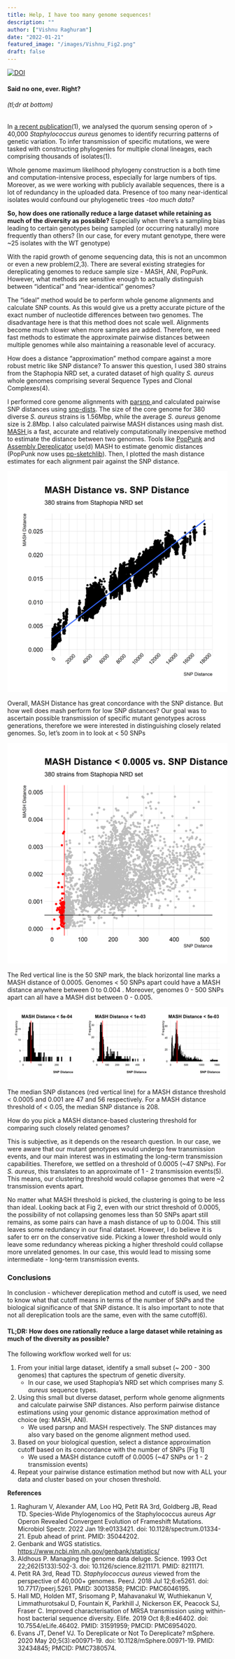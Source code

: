 ```yaml
---
title: Help, I have too many genome sequences! 
description: ""
author: ["Vishnu Raghuram"]
date: "2022-01-21"
featured_image: "/images/Vishnu_Fig2.png"
draft: false
---
```


[![DOI](https://zenodo.org/badge/DOI/10.5281/zenodo.7278310.svg)](https://doi.org/10.5281/zenodo.7278310)
 
#### Said no one, ever. Right? 

###### (tl;dr at bottom)

In [a recent publication](https://journals.asm.org/doi/10.1128/spectrum.01334-21)(1), we analysed the quorum sensing operon of > 40,000 _Staphylococcus aureus_ genomes to identify recurring patterns of genetic variation. To infer transmission of specific mutations, we were tasked with constructing phylogenies for multiple clonal lineages, each comprising thousands of isolates(1). 

Whole genome maximum likelihood phylogeny construction is a both time and computation-intensive process, especially for large numbers of tips. Moreover, as we were working with publicly available sequences, there is a lot of redundancy in the uploaded data. Presence of too many near-identical isolates would confound our phylogenetic trees -_too much data?_

**So, how does one rationally reduce a large dataset while retaining as much of the diversity as possible?** Especially when there’s a sampling bias leading to certain genotypes being sampled (or occurring naturally) more frequently than others? (In our case, for every mutant genotype, there were ~25 isolates with the WT genotype) 

With the rapid growth of genome sequencing data, this is not an uncommon or even a new problem(2,3). There are several existing strategies for dereplicating genomes to reduce sample size - MASH, ANI, PopPunk. However, what methods are sensitive enough to actually distinguish between “identical” and “near-identical” genomes? 

The “ideal” method would be to perform whole genome alignments and calculate SNP counts. As this would give us a pretty accurate picture of the exact number of nucleotide differences between two genomes. The disadvantage here is that this method does not scale well. Alignments become much slower when more samples are added. Therefore, we need fast methods to estimate the approximate pairwise distances between multiple genomes while also maintaining a reasonable level of accuracy. 

How does a  distance “approximation” method compare against a more robust metric like SNP distance? To answer this question, I used 380 strains from the Staphopia NRD set, a curated dataset of high quality _S. aureus_ whole genomes comprising several Sequence Types and Clonal Complexes(4). 

I performed core genome alignments with [parsnp ](https://github.com/marbl/parsnp)and calculated pairwise SNP distances using [snp-dists](https://github.com/tseemann/snp-dists). The size of the core genome for 380 diverse _S. aureus_ strains is 1.56Mbp, while the average _S. aureus_ genome size is 2.8Mbp. I also calculated pairwise MASH distances using mash dist. [MASH ](https://github.com/marbl/Mash)is a fast, accurate and relatively computationally inexpensive method to estimate the distance between two genomes. Tools like [PopPunk](https://poppunk.readthedocs.io/en/latest/index.html) and [Assembly Dereplicator](https://github.com/rrwick/Assembly-Dereplicator) use(d) MASH to estimate genomic distances (PopPunk now uses [pp-sketchlib](https://github.com/johnlees/pp-sketchlib)). Then, I plotted the mash distance estimates for each alignment pair against the SNP distance. 
 
![Fig1](/images/Vishnu_Fig1.png "Fig1")

Overall, MASH Distance has great concordance with the SNP distance. But how well does mash perform for low SNP distances? Our goal was to ascertain possible transmission of specific mutant genotypes across generations, therefore we were interested in distinguishing closely related genomes. So, let’s zoom in to look at &lt; 50 SNPs

![Fig2](/images/Vishnu_Fig2.png "Fig2")

The Red vertical line is the 50 SNP mark, the black horizontal line marks a MASH distance of 0.0005. Genomes &lt; 50 SNPs apart could have a MASH distance anywhere between 0 to 0.004 . Moreover, genomes 0 - 500 SNPs apart can all have a MASH dist between 0 - 0.005. 

![Fig3](/images/Vishnu_Fig3.png "Fig3")

The median SNP distances (red vertical line) for a MASH distance threshold &lt; 0.0005 and 0.001 are 47 and 56 respectively. For a MASH distance threshold of &lt; 0.05, the median SNP distance is 208. 

How do you pick a MASH distance-based clustering threshold for comparing such closely related genomes? 

This is subjective, as it depends on the research question. In our case, we were aware that our mutant genotypes would undergo few transmission events, and our main interest was in estimating the long-term transmission capabilities. Therefore, we settled on a threshold of 0.0005 (~47 SNPs). For _S. aureus_, this translates to an approximate of 1 - 2 transmission events(5). This means, our clustering threshold would collapse genomes that were ~2 transmission events apart. 

No matter what MASH threshold is picked, the clustering is going to be less than ideal. Looking back at Fig 2, even with our strict threshold of 0.0005, the possibility of not collapsing genomes less than 50 SNPs apart still remains, as some pairs can have a mash distance of up to 0.004. This still leaves some redundancy in our final dataset. However, I do believe it is safer to err on the conservative side. Picking a lower threshold would only leave some redundancy whereas picking a higher threshold could collapse more unrelated genomes. In our case, this would lead to missing some intermediate - long-term transmission events. 

### Conclusions

In conclusion - whichever dereplication method and cutoff is used, we need to know what that cutoff means in terms of the number of SNPs and the biological significance of that SNP distance. It is also important to note that not all dereplication tools are the same, even with the same cutoff(6). 

#### **TL;DR:** **How does one rationally reduce a large dataset while retaining as much of the diversity as possible?**

The following workflow worked well for us:


1. From your initial large dataset, identify a small subset (~ 200 - 300 genomes) that captures the spectrum of genetic diversity. 
    * In our case, we used Staphopia’s NRD set which comprises many _S. aureus_ sequence types.  
2. Using this small but diverse dataset, perform whole genome alignments and calculate pairwise SNP distances. Also perform pairwise distance  estimations using your genomic distance approximation method of choice (eg: MASH, ANI).
    * We used parsnp and MASH respectively. The SNP distances may also vary based on the genome alignment method used.
3. Based on your biological question, select a distance approximation cutoff based on its concordance with the number of SNPs [Fig 1]
    * We used a MASH distance cutoff of 0.0005 (~47 SNPs or 1 - 2 transmission events)
4. Repeat your pairwise distance estimation method but now with ALL your data and cluster based on your chosen threshold.

**References**

1. Raghuram V, Alexander AM, Loo HQ, Petit RA 3rd, Goldberg JB, Read TD. Species-Wide Phylogenomics of the Staphylococcus aureus _Agr_ Operon Revealed Convergent Evolution of Frameshift Mutations. Microbiol Spectr. 2022 Jan 19:e0133421. doi: 10.1128/spectrum.01334-21. Epub ahead of print. PMID: 35044202.
2. Genbank and WGS statistics. https://www.ncbi.nlm.nih.gov/genbank/statistics/
3. Aldhous P. Managing the genome data deluge. Science. 1993 Oct 22;262(5133):502-3. doi: 10.1126/science.8211171. PMID: 8211171.
4. Petit RA 3rd, Read TD. _Staphylococcus aureus_ viewed from the perspective of 40,000+ genomes. PeerJ. 2018 Jul 12;6:e5261. doi: 10.7717/peerj.5261. PMID: 30013858; PMCID: PMC6046195.
5. Hall MD, Holden MT, Srisomang P, Mahavanakul W, Wuthiekanun V, Limmathurotsakul D, Fountain K, Parkhill J, Nickerson EK, Peacock SJ, Fraser C. Improved characterisation of MRSA transmission using within-host bacterial sequence diversity. Elife. 2019 Oct 8;8:e46402. doi: 10.7554/eLife.46402. PMID: 31591959; PMCID: PMC6954020.
6. Evans JT, Denef VJ. To Dereplicate or Not To Dereplicate? mSphere. 2020 May 20;5(3):e00971-19. doi: 10.1128/mSphere.00971-19. PMID: 32434845; PMCID: PMC7380574.
